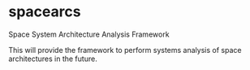 # spacearcs
Space System Architecture Analysis Framework

This will provide the framework to perform systems analysis of space architectures in the future.
